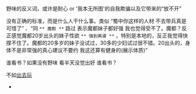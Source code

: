 
野味的反义词，或许是耐心 or '我本无所图'的自我欺骗以及它带来的“放不开”


没有正确的标准，而是什么人干什么事。类似 “蜀中你这样的人材 不去带兵真是可惜了” 、“同 ` ** 魔都 ** ` 路过 表示魔都妹子都好强 我也觉得受不了。魔都？反正感觉魔都20岁出头的妹子性欲 `** 强到离谱 **` ，特别是本地的，反正我觉得快撑不住了。魔都的20多岁的妹子没试过，30多的少妇试过很不错。20出头的，身体不是非常强的真心建议不要约 我这还算有健身的(展示体质)”



谁看书？如果没有野味 看半天没觉出好 谁看书？

不如[出去玩](http://weibo.com/2057592134/F0nK9oh8B)

-
